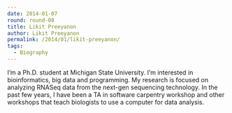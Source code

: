 ```yaml
---
date: 2014-01-07
round: round-08
title: Likit Preeyanon
author: Likit Preeyanon
permalink: /2014/01/likit-preeyanon/
tags:
  - Biography
---
```

I&#8217;m a Ph.D. student at Michigan State University. I&#8217;m interested in <span class="GRcorrect">bioinformatics</span>, big data and programming. My research is focused on analyzing RNASeq data from the next-<span class="GRcorrect">gen</span> sequencing technology. In the past few years, I have been a TA in software carpentry workshop and other workshops that teach biologists to use a computer for data analysis.
